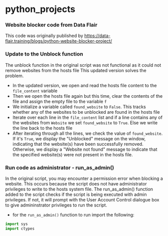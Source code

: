 # python_projects

### Website blocker code from Data Flair
This code was originally published by https://data-flair.training/blogs/python-website-blocker-project/

### Update to the Unblock function
The unblock function in the original script was not functional as it could not remove websites from the hosts file
This updated version solves the problem. 
- In the updated version, we open and read the hosts file content to the `file_content` variable
- Then we open the hosts file again but this time, clear the contents of the file and assign the empty file to the variable `f`
- We initialize a variable called `found_website` to `False`. This tracks whether any of the websites to be unblocked are found in the hosts file
- Iterate over each line in the `file_content` list and if a line contains any of the websites from `Website` we set `found_website` to `True`. Else we write the line back to the hosts file
- After iterating through all the lines, we check the value of `found_website`. If it's `True`, we display the "Unblocked" message on the window, indicating that the website(s) have been successfully removed. Otherwise, we display a "Website not found" message to indicate that the specified website(s) were not present in the hosts file.

### Run code as administrator - run_as_admin()
In the original script, you may encounter a permission error when blocking a website. This occurs because the script does not have administrator privileges to write to the hosts system file. The run_as_admin() function added to the script checks if the script is being executed with admin privileges. If not, it will prompt with the User Account Control dialogue box to give admininstrator privileges to run the script.
- for the `run_as_admin()` function to run import the following:
```python
import sys
import ctypes
```